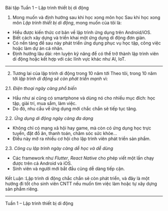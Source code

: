 Bài tập Tuần 1 – Lập trình thiết bị di động

1. Mong muốn và định hướng sau khi học xong môn học
Sau khi học xong môn *Lập trình thiết bị di động*, mong muốn của tôi là:
- Hiểu được kiến thức cơ bản về lập trình ứng dụng trên Android/iOS.  
- Biết cách xây dựng và triển khai một ứng dụng di động đơn giản.  
- Có nền tảng để sau này phát triển ứng dụng phục vụ học tập, công việc hoặc làm dự án cá nhân.  
- Định hướng lâu dài: rèn luyện kỹ năng để có thể trở thành lập trình viên di động hoặc kết hợp với các lĩnh vực khác như AI, IoT.  

---

2. Tương lai của lập trình di động trong 10 năm tới
Theo tôi, trong 10 năm tới *lập trình di động sẽ còn phát triển mạnh* vì:

2.1. *Điện thoại ngày càng phổ biến*
   - Hầu như ai cũng có smartphone và dùng nó cho nhiều mục đích: học tập, giải trí, mua sắm, làm việc.  
   - Do đó, nhu cầu về ứng dụng mới chắc chắn sẽ tiếp tục tăng.  

2.2. *Ứng dụng di động ngày càng đa dạng* 
   - Không chỉ có mạng xã hội hay game, mà còn có ứng dụng học trực tuyến, đặt đồ ăn, thanh toán, chăm sóc sức khỏe...  
   - Điều này mở ra nhiều cơ hội cho lập trình viên phát triển sản phẩm.  

2.3. *Công cụ lập trình ngày càng dễ học và dễ dùng*  
   - Các framework như *Flutter*, *React Native* cho phép viết một lần chạy được trên cả Android và iOS.  
   - Sinh viên và người mới bắt đầu cũng dễ dàng tiếp cận.  

Kết Luận :Lập trình di động chắc chắn sẽ còn phát triển, và đây là một hướng đi tốt cho sinh viên CNTT nếu muốn tìm việc làm hoặc tự xây dựng sản phẩm riêng.  

---


 Tuần 1 – Lập trình thiết bị di động
